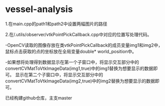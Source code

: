 # vessel-analysis

1.在main.cpp的path1和path2中设置两幅图片的路径

2.在/.utils/observer/vtkPointPickCallback.cpp中对应的位置写处理代码。

  -OpenCV读取的图像存放在类vtkPointPickCallback的成员变量img1和img2中，鼠标点击获取的点的坐标放在全局变量double* world_position中。
  
  -如果想将处理得到数据显示在第一个子窗口中，将显示交互部分中的convertCVMatToVtkImageData(img1,true)中的img1替换为想要显示的数据即可。
                     显示在第二个子窗口中，将显示交互部分中的convertCVMatToVtkImageData(img2,true)中的img2替换为想要显示的数据即可。

已经构建github仓库，主支master
